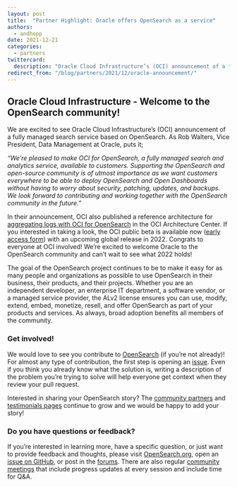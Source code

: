 ```yaml
---
layout: post
title:  "Partner Highlight: Oracle offers OpenSearch as a service"
authors: 
  - andhopp
date: 2021-12-21
categories: 
  - partners
twittercard:
  description: "Oracle Cloud Infrastructure’s (OCI) announcement of a fully managed search service based on OpenSearch"
redirect_from: "/blog/partners/2021/12/oracle-announcement/"
---
```


## Oracle Cloud Infrastructure - Welcome to the OpenSearch community!
We are excited to see Oracle Cloud Infrastructure’s (OCI) announcement of a fully managed search service based on OpenSearch. As Rob Walters, Vice President, Data Management at Oracle, puts it;

*“We’re pleased to make OCI for OpenSearch, a fully managed search and analytics service, available to customers. Supporting the OpenSearch and open-source community is of utmost importance as we want customers everywhere to be able to deploy OpenSearch and Open Dashboards without having to worry about security, patching, updates, and backups. We look forward to contributing and working together with the OpenSearch community in the future.”*

In their announcement, OCI also published a reference architecture for [aggregating logs with OCI for OpenSearch](https://docs.oracle.com/en/solutions/oci-opensearch-log-analytics) in the OCI Architecture Center. If you interested in taking a look, the OCI public beta is available now ([early access form](https://pdpm.oracle.com/pls/apex/f?p=108:46:111419200289059:::::%20)) with an upcoming global release in 2022. Congrats to everyone at OCI involved! We’re excited to welcome Oracle to the OpenSearch community and can’t wait to see what 2022 holds! 

The goal of the OpenSearch project continues to be to make it easy for as many people and organizations as possible to use OpenSearch in their business, their products, and their projects. Whether you are an independent developer, an enterprise IT department, a software vendor, or a managed service provider, the ALv2 license ensures you can use, modify, extend, embed, monetize, resell, and offer OpenSearch as part of your products and services. As always, broad adoption benefits all members of the community. 

### Get involved!
We would love to see you contribute to [OpenSearch](https://github.com/opensearch-project) (if you’re not already)! For almost any type of contribution, the first step is opening an [issue](https://github.com/opensearch-project/OpenSearch/issues). Even if you think you already know what the solution is, writing a description of the problem you’re trying to solve will help everyone get context when they review your pull request.

Interested in sharing your OpenSearch story? The [community partners](https://opensearch.org/partners/) and [testimonials pages](https://opensearch.org/testimonials/) continue to grow and we would be happy to add your story!

### Do you have questions or feedback?
If you’re interested in learning more, have a specific question, or just want to provide feedback and thoughts, please visit [OpenSearch.org](https://opensearch.org/), open an [issue on GitHub](https://github.com/opensearch-project/OpenSearch/issues), or post in the [forums](https://discuss.opendistrocommunity.dev/). There are also regular [community meetings](https://opensearch.org/events/) that include progress updates at every session and include time for Q&A.
